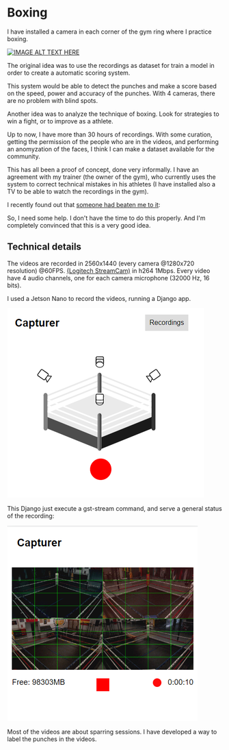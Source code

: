 # Boxing

I have installed a camera in each corner of the gym ring where I practice boxing.

[![IMAGE ALT TEXT HERE](https://img.youtube.com/vi/QrWJ-GtePzc/0.jpg)](https://www.youtube.com/watch?v=QrWJ-GtePzc)

The original idea was to use the recordings as dataset for train a model in order to create a automatic scoring system.

This system would be able to detect the punches and make a score based on the speed, power and accuracy of the punches. With 4 cameras, there are no problem with blind spots.

Another idea was to analyze the technique of boxing. Look for strategies to win a fight, or to improve as a athlete.

Up to now, I have more than 30 hours of recordings. With some curation, getting the permission of the people who are in the videos, and performing an anomyzation of the faces, I think I can make a dataset available for the community.

This has all been a proof of concept, done very informally. I have an agreement with my trainer (the owner of the gym), who currently uses the system to correct technical mistakes in his athletes (I have installed also a TV to be able to watch the recordings in the gym).

I recently found out that [someone had beaten me to it](https://www.linkedin.com/posts/svejstrupnielsen_about-18-months-ago-i-took-a-leap-into-the-activity-6984070467271757824-JiZy/?utm_source=share&utm_medium=member_ios):

So, I need some help. I don't have the time to do this properly. And I'm completely convinced that this is a very good idea.

## Technical details

The videos are recorded in 2560x1440 (every camera @1280x720 resolution) @60FPS. [(Logitech StreamCam)](https://www.logitech.com/es-es/products/webcams/streamcam.960-001281.html) in h264 1Mbps. Every video have 4 audio channels, one for each camera microphone (32000 Hz, 16 bits).

I used a Jetson Nano to record the videos, running a Django app.

![capturer](img/capturer_app.png)

This Django just execute a gst-stream command, and serve a general status of the recording:

![capturer](img/capturer_app_recording.png)

Most of the videos are about sparring sessions. I have developed a way to label the punches in the videos.


